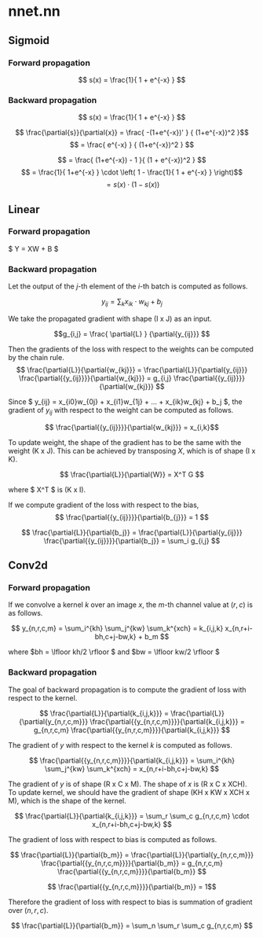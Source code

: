 # nnet.nn

## Sigmoid
### Forward propagation
$$ s(x) = \frac{1}{ 1 + e^{-x} } $$

### Backward propagation
$$ s(x) = \frac{1}{ 1 + e^{-x} } $$

$$ \frac{\partial{s}}{\partial{x}} = \frac{ -(1+e^{-x})' } { (1+e^{-x})^2 }$$
$$ = \frac{ e^{-x} } { (1+e^{-x})^2 } $$

$$ = \frac{ (1+e^{-x}) - 1 }{ (1 + e^{-x})^2 } $$
$$ = \frac{1}{ 1+e^{-x} } \cdot \left( 1 - \frac{1}{ 1 + e^{-x} }  \right)$$
$$ = s(x) \cdot (1 - s(x)) $$


## Linear
### Forward propagation
$ Y = XW + B $

### Backward propagation
Let the output of the $j$-th element of the $i$-th batch is computed as follows.

$$ y_{ij} = \sum_k {x_{ik} \cdot w_{kj}} + b_j $$

We take the propagated gradient with shape (I x J) as an input.

$$g_{i,j} = \frac{ \partial{L} } {\partial{y_{ij}}} $$

Then the gradients of the loss with respect to the weights can be computed by the chain rule.
$$ \frac{\partial{L}}{\partial{w_{kj}}} = \frac{\partial{L}}{\partial{y_{ij}}} \frac{\partial{{y_{ij}}}}{\partial{w_{kj}}} = g_{i,j} \frac{\partial{{y_{ij}}}}{\partial{w_{kj}}} $$



Since $ y_{ij} = x_{i0}w_{0j} + x_{i1}w_{1j} + ... + x_{ik}w_{kj} + b_j $, the gradient of $y_{ij}$ with respect to the weight can be computed as follows.

$$ \frac{\partial{{y_{ij}}}}{\partial{w_{kj}}} = x_{i,k}$$


To update weight, the shape of the gradient has to be the same with the weight (K x J). This can be achieved by transposing $X$, which is of shape (I x K).

$$ \frac{\partial{L}}{\partial{W}} = X^T G $$

where $ X^T $ is (K x I).


If we compute gradient of the loss with respect to the bias,
$$ \frac{\partial{{y_{ij}}}}{\partial{b_{j}}} = 1 $$

$$ \frac{\partial{L}}{\partial{b_j}} = \frac{\partial{L}}{\partial{y_{ij}}} \frac{\partial{{y_{ij}}}}{\partial{b_j}} = \sum_i g_{i,j} $$

## Conv2d

### Forward propagation
If we convolve a kernel $k$ over an image $x$, the $m$-th channel value at $(r,c)$ is as follows.

$$ y_{n,r,c,m} = \sum_i^{kh} \sum_j^{kw} \sum_k^{xch} = k_{i,j,k} x_{n,r+i-bh,c+j-bw,k} + b_m $$

where $bh = \lfloor kh/2 \rfloor $ and $bw = \lfloor kw/2 \rfloor $

### Backward propagation

The goal of backward propagation is to compute the gradient of loss with respect to the kernel.

$$ \frac{\partial{L}}{\partial{k_{i,j,k}}} = \frac{\partial{L}}{\partial{y_{n,r,c,m}}} \frac{\partial{{y_{n,r,c,m}}}}{\partial{k_{i,j,k}}} = g_{n,r,c,m} \frac{\partial{{y_{n,r,c,m}}}}{\partial{k_{i,j,k}}} $$

The gradient of $y$ with respect to the kernel $k$ is computed as follows.

$$ \frac{\partial{{y_{n,r,c,m}}}}{\partial{k_{i,j,k}}} =  \sum_i^{kh} \sum_j^{kw} \sum_k^{xch} = x_{n,r+i-bh,c+j-bw,k} $$


The gradient of $y$ is of shape (R x C x M). The shape of $x$ is (R x C x XCH). To update kernel, we should have the gradient of shape (KH x KW x XCH x M), which is the shape of the kernel. 

$$ \frac{\partial{L}}{\partial{k_{i,j,k}}} = \sum_r \sum_c g_{n,r,c,m} \cdot x_{n,r+i-bh,c+j-bw,k} $$


The gradient of loss with respect to bias is computed as follows.

$$ \frac{\partial{L}}{\partial{b_m}} = \frac{\partial{L}}{\partial{y_{n,r,c,m}}} \frac{\partial{{y_{n,r,c,m}}}}{\partial{b_m}} = g_{n,r,c,m} \frac{\partial{{y_{n,r,c,m}}}}{\partial{b_m}} $$


$$ \frac{\partial{{y_{n,r,c,m}}}}{\partial{b_m}} = 1$$

Therefore the gradient of loss with respect to bias is summation of gradient over $(n, r, c)$.

$$ \frac{\partial{L}}{\partial{b_m}} = \sum_n \sum_r \sum_c g_{n,r,c,m} $$




